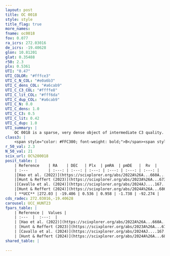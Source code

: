 ```yaml
---
layout: post
title: OC 0018
style: style
title_flag: true
more_names: 
fname: oc0018
fov: 0.077
ra_icrs: 272.03016
de_icrs: -19.40628
glon: 10.81201
glat: 0.35488
r50: 2.3
plx: 0.5361
UTI: "0.47"
UTI_COLOR: "#fffce3"
UTI_C_N_COL: "#e0a6b3"
UTI_C_dens_COL: "#a6cab9"
UTI_C_C3_COL: "#ffffe8"
UTI_C_lit_COL: "#fff6da"
UTI_C_dup_COL: "#a6cab9"
UTI_C_N: 0.0
UTI_C_dens: 1.0
UTI_C_C3: 0.5
UTI_C_lit: 0.42
UTI_C_dup: 1.0
UTI_summary: |
    OC 0018 is a sparse, very dense object of intermediate C3 quality. It was recently reported in the literature.<br><br><span style="color: #99180f; font-weight: bold;">Warning: </span>contains less than 25 stars with <i>P>0.5</i> estimated.
class3: |
    <span style="color: #FFC300; font-weight: bold;">B</span><span style="color: #FFC300; font-weight: bold;">B</span>
r_50_val: 2.3
N_50_val: 21
scix_url: OC%200018
posit_table: |
    | Reference    | RA    | DEC   | Plx  | pmRA  | pmDE   |  Rv  |
    | :---         | :---: | :---: | :---: | :---: | :---: | :---: |
    |[Hao et al. (2022)](https://scixplorer.org/abs/2022A%26A...660A...4H) | 272.027 | -19.411 | 0.538 | 0.996 | -1.704 | -2.398 |
    |[Hunt & Reffert (2023)](https://scixplorer.org/abs/2023A%26A...673A.114H) | 272.031 | -19.408 | 0.545 | 0.912 | -1.749 | -92.274 |
    |[Cavallo et al. (2024)](https://scixplorer.org/abs/2024AJ....167...12C) | 272.028 | -19.412 | 0.545 | -- | -- | -- |
    |[Hunt & Reffert (2024)](https://scixplorer.org/abs/2024A%26A...686A..42H) | 272.031 | -19.408 | 0.545 | 0.912 | -1.749 | -92.274 |
    | **UCC** |272.03 | -19.406 | 0.536 | 0.958 | -1.738 | -92.274 | 
cds_radec: 272.03016,-19.40628
carousel: UCC_HUNT23
fpars_table: |
    | Reference |  Values |
    | :---  |  :---:  |
    | [Hao et al. (2022)](https://scixplorer.org/abs/2022A%26A...660A...4H) | `AG=4.04, age=6.7, Z=0.026` |
    | [Hunt & Reffert (2023)](https://scixplorer.org/abs/2023A%26A...673A.114H) | `AV50=3.388, diffAV50=2.414, MOD50=11.273, logAge50=6.883` |
    | [Cavallo et al. (2024)](https://scixplorer.org/abs/2024AJ....167...12C) | `AV50=3.89, dMod50=10.61, logAge50=7.42, [Fe/H]50=-0.39` |
    | [Hunt & Reffert (2024)](https://scixplorer.org/abs/2024A%26A...686A..42H) | `MassJ=426.351` |
shared_table: |
    
---
```

